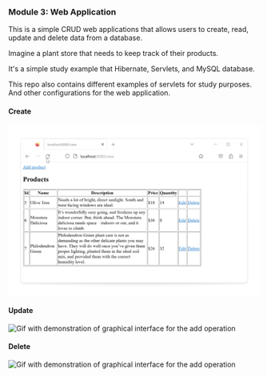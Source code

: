 ### Module 3: Web Application

This is a simple CRUD web applications that allows users to create, read, update and delete data from a database. 

Imagine a plant store that needs to keep track of their products.

It's a simple study example that Hibernate, Servlets, and MySQL database.

This repo also contains different examples of servlets for study purposes. And other configurations for the web application.

#### Create

![Gif with demonstration of graphical interface for the add operation](src/main/resources/create.gif)

#### Update
![Gif with demonstration of graphical interface for the add operation](src/main/resources/update.gif)

#### Delete
![Gif with demonstration of graphical interface for the add operation](src/main/resources/delete.gif)